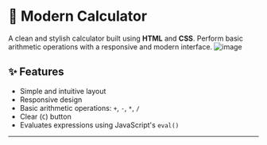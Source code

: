 # 🧮 Modern Calculator

A clean and stylish calculator built using **HTML** and **CSS**. Perform basic arithmetic operations with a responsive and modern interface.
![image](https://github.com/user-attachments/assets/6e591c07-f9d9-44bc-8544-8545fcf19376)

## ✨ Features

- Simple and intuitive layout
- Responsive design
- Basic arithmetic operations: `+`, `-`, `*`, `/`
- Clear (`C`) button
- Evaluates expressions using JavaScript's `eval()`

---
